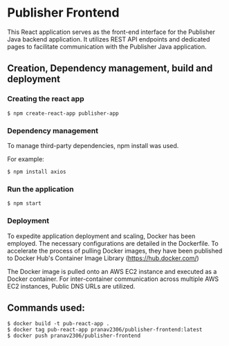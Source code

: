 # Publisher Frontend

This React application serves as the front-end interface for the Publisher Java backend application. It utilizes REST API endpoints and dedicated pages to facilitate communication with the Publisher Java application.

## Creation, Dependency management, build and deployment

### Creating the react app

```
$ npm create-react-app publisher-app
```

### Dependency management

To manage third-party dependencies, npm install was used.

For example:

```
$ npm install axios
```

### Run the application

```
$ npm start
```

### Deployment

To expedite application deployment and scaling, Docker has been employed. The necessary configurations are detailed in the Dockerfile. To accelerate the process of pulling Docker images, they have been published to Docker Hub's Container Image Library (https://hub.docker.com/)

The Docker image is pulled onto an AWS EC2 instance and executed as a Docker container. For inter-container communication across multiple AWS EC2 instances, Public DNS URLs are utilized.


## Commands used:

```
$ docker build -t pub-react-app .
$ docker tag pub-react-app pranav2306/publisher-frontend:latest
$ docker push pranav2306/publisher-frontend
```
